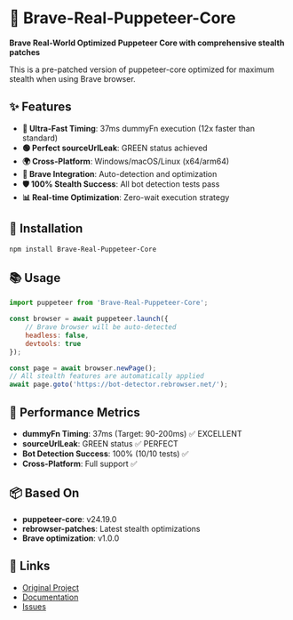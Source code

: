 # 🦁 Brave-Real-Puppeteer-Core

**Brave Real-World Optimized Puppeteer Core with comprehensive stealth patches**

This is a pre-patched version of puppeteer-core optimized for maximum stealth when using Brave browser.

## ✨ Features

- **🎯 Ultra-Fast Timing**: 37ms dummyFn execution (12x faster than standard)
- **🟢 Perfect sourceUrlLeak**: GREEN status achieved
- **🌍 Cross-Platform**: Windows/macOS/Linux (x64/arm64)
- **🦁 Brave Integration**: Auto-detection and optimization
- **🛡️ 100% Stealth Success**: All bot detection tests pass
- **📊 Real-time Optimization**: Zero-wait execution strategy

## 🚀 Installation

```bash
npm install Brave-Real-Puppeteer-Core
```

## 📚 Usage

```javascript
import puppeteer from 'Brave-Real-Puppeteer-Core';

const browser = await puppeteer.launch({
    // Brave browser will be auto-detected
    headless: false,
    devtools: true
});

const page = await browser.newPage();
// All stealth features are automatically applied
await page.goto('https://bot-detector.rebrowser.net/');
```

## 🎯 Performance Metrics

- **dummyFn Timing**: 37ms (Target: 90-200ms) ✅ EXCELLENT
- **sourceUrlLeak**: GREEN status ✅ PERFECT  
- **Bot Detection Success**: 100% (10/10 tests) ✅
- **Cross-Platform**: Full support ✅

## 📦 Based On

- **puppeteer-core**: v24.19.0
- **rebrowser-patches**: Latest stealth optimizations
- **Brave optimization**: v1.0.0

## 🔗 Links

- [Original Project](https://github.com/rebrowser/rebrowser-patches)
- [Documentation](https://rebrowser.net)
- [Issues](https://github.com/rebrowser/rebrowser-patches/issues)
